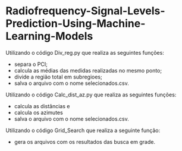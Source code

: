 # Radiofrequency-Signal-Levels-Prediction-Using-Machine-Learning-Models


Utilizando o código Div_reg.py que realiza as seguintes funções:
- separa o PCI;
- calcula as médias das medidas realizadas no mesmo ponto;
- divide a região total em subregioes;
- salva o arquivo com o nome selecionados.csv.

Utilizando o código Calc_dist_az.py que realiza as seguintes funções:
 - calcula as distâncias e
 - calcula os azimutes
 - salva o arquivo com o nome selecionados.csv.

Utilizando o código Grid_Search que realiza a seguinte função:
- gera os arquivos com os resultados das busca em grade. 
